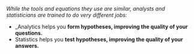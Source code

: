 _While the tools and equations they use are similar, analysts and statisticians are trained to do very different jobs:_

-   _Analytics helps you **form hypotheses, improving the quality of your questions.**
-   Statistics helps you **test hypotheses, improving the quality of your answers.**